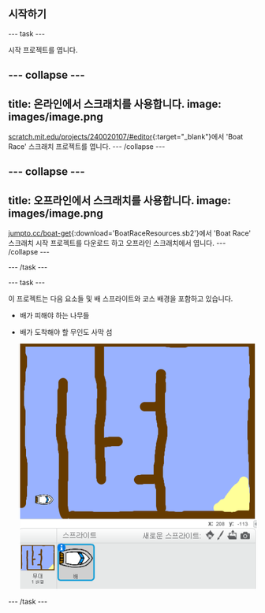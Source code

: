 ## 시작하기

--- task ---

시작 프로젝트를 엽니다.

--- collapse ---
---
title: 온라인에서 스크래치를 사용합니다.
image: images/image.png
---

[scratch.mit.edu/projects/240020107/#editor](https://scratch.mit.edu/projects/240020107/#editor){:target="_blank"}에서 'Boat Race' 스크래치 프로젝트를 엽니다. --- /collapse ---

--- collapse ---
---
title: 오프라인에서 스크래치를 사용합니다.
image: images/image.png
---
[jumpto.cc/boat-get](resources/BoatRaceResources.sb2){:download='BoatRaceResources.sb2'}에서 'Boat Race' 스크래치 시작 프로젝트를 다운로드 하고 오프라인 스크래치에서 엽니다. --- /collapse ---

--- /task ---

--- task ---

이 프로젝트는 다음 요소들 및 배 스프라이트와 코스 배경을 포함하고 있습니다.

- 배가 피해야 하는 나무들
- 배가 도착해야 할 무인도 사막 섬
    
    ![screenshot](images/boat-starter.png)

--- /task ---